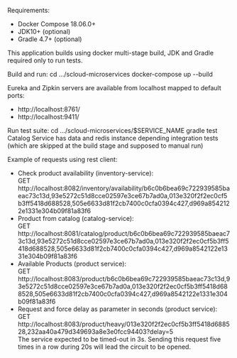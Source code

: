 Requirements:
- Docker Compose 18.06.0+
- JDK10+ (optional)
- Gradle 4.7+ (optional)

This application builds using docker multi-stage build, JDK and Gradle required only to run tests.

Build and run:
cd .../scloud-microservices
docker-compose up --build

Eureka and Zipkin servers are available from localhost mapped to default ports:
- http://localhost:8761/
- http://localhost:9411/

Run test suite:
cd .../scloud-microservices/$SERVICE_NAME gradle test
Catalog Service has data and redis instance depending integration tests (which are skipped at the build stage and supposed to manual run)

Example of requests using rest client:

- Check product availability (inventory-service): <br />
GET http://localhost:8082/inventory/availability/b6c0b6bea69c722939585baeac73c13d,93e5272c51d8cce02597e3ce67b7ad0a,013e320f2f2ec0cf5b3ff5418d688528,505e6633d81f2cb7400c0cfa0394c427,d969a8542122e1331e304b09f81a83f6
- Product from catalog (catalog-service): <br />
GET http://localhost:8081/catalog/product/b6c0b6bea69c722939585baeac73c13d,93e5272c51d8cce02597e3ce67b7ad0a,013e320f2f2ec0cf5b3ff5418d688528,505e6633d81f2cb7400c0cfa0394c427,d969a8542122e1331e304b09f81a83f6
- Available Products (product service): <br />
GET http://localhost:8083/product/b6c0b6bea69c722939585baeac73c13d,93e5272c51d8cce02597e3ce67b7ad0a,013e320f2f2ec0cf5b3ff5418d688528,505e6633d81f2cb7400c0cfa0394c427,d969a8542122e1331e304b09f81a83f6 
- Request and force delay as parameter in seconds (product service): <br />
GET http://localhost:8083/product/heavy/013e320f2f2ec0cf5b3ff5418d688528,232aa40a479d349693a8e3e0fcc94403?delay=5
<br /> The service expected to be timed-out in 3s. Sending this request five times in a row during 20s will lead the circuit to be opened.
